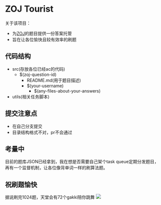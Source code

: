 # ZOJ Tourist
关于该项目：
- 为[ZOJ](http://acm.zju.edu.cn/onlinejudge/showProblemsets.do)的题目提供一份答案托管
- 旨在让各位愉快且较有效率的刷题

## 代码结构
- src(存放各位已经ac的代码)
	- $(zoj-question-id)
		- README.md(用于题目描述)
		- $(your-username)
			- $(any-files-about-your-answers)
- utils(相关任务脚本)

## 提交注意点
- 在自己分支提交
- 目录结构格式不对，pr不会通过

## 考量中
目前的题库JSON已经拿到，我在想是否需要自己架个task queue定期分发题目，再有一个监督机制，让各位像背单词一样的刷算法题。

## 祝刷题愉快
据说刷完1024题，天堂会有72个gakki陪你跳舞
![](https://timgsa.baidu.com/timg?image&quality=80&size=b9999_10000&sec=1498413506169&di=b9108112e48615708bcf2505403b3d1e&imgtype=0&src=http%3A%2F%2Fs15.sinaimg.cn%2Fmw690%2F00689bi2zy74TJcz5cGee)
